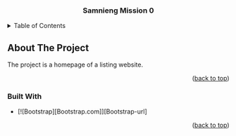 





<div align="center">
  <a href="https://github.com/Samnieng1/Mission0">
    
  </a>

<h3 align="center">Samnieng Mission 0</h3>

  
</div>



<!-- TABLE OF CONTENTS -->
<details>
  <summary>Table of Contents</summary>
  <ol>
    <li>
      <a href="#about-the-project">About The Project</a>
      <ul>
        <li><a href="#built-with">Built With</a></li>
      </ul>
    </li>
    
    
  </ol>
</details>



<!-- ABOUT THE PROJECT -->
## About The Project

<p>The project is a homepage of a listing website.</p>



<p align="right">(<a href="#readme-top">back to top</a>)</p>



### Built With

* [![Bootstrap][Bootstrap.com]][Bootstrap-url]
  

<p align="right">(<a href="#readme-top">back to top</a>)</p>



